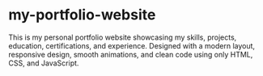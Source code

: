 # my-portfolio-website
This is my personal portfolio website showcasing my skills, projects, education, certifications, and experience. Designed with a modern layout, responsive design, smooth animations, and clean code using only HTML, CSS, and JavaScript.
